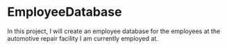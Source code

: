 # EmployeeDatabase
In this project, I will create an employee database for the employees at the automotive repair facility I am currently employed at.
